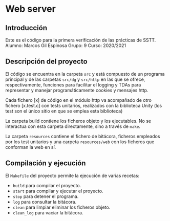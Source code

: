 # Web server

## Introducción
Este es el código para la primera verificación de las prácticas de SSTT.
Alumno: Marcos Gil Espinosa
Grupo: 9
Curso: 2020/2021

## Descripción del proyecto

El código se encuentra en la carpeta `src` y está compuesto de un programa
principal y de las carpetas `src/dg` y `src/http` en las que se ofrece,
respectivamente, funciones para facilitar el logging y TDAs para representar
y manejar programáticamente cookies y mensajes http.

Cada fichero [x] de código en el módulo http va acompañado de otro fichero
[x.test.c] con tests unitarios, realizados con la biblioteca Unity (los test
son el único sitio en que se emplea esta biblioteca)

La carpeta build contiene los ficheros objeto y los ejecutables. No se
interactua con esta carpeta directamente, sino a través de `make`.

La carpeta `resources` contiene el fichero de bitácora, ficheros empleados por
los test unitarios y una carpeta `resources/web` con los ficheros que conforman
la web en sí.

## Compilación y ejecución
El `Makefile` del proyecto permite la ejecución de varias recetas:
- `build` para compilar el proyecto.
- `start` para compilar y ejecutar el proyecto.
- `stop` para detener el programa.
- `log` para consultar la bitácora.
- `clean` para limpiar eliminar los ficheros objeto.
- `clean_log` para vaciar la bitácora.
